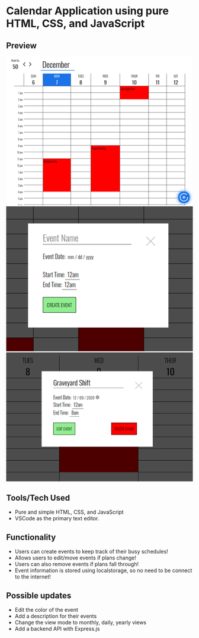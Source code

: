 # Calendar Application using pure HTML, CSS, and JavaScript

## Preview
![Preview](preview.png)
![Create Event Form](create-event.PNG)
![Edit Event Form](edit-event.PNG)

## Tools/Tech Used
- Pure and simple HTML, CSS, and JavaScript
- VSCode as the primary text editor.

## Functionality
- Users can create events to keep track of their busy schedules!
- Allows users to edit/move events if plans change!
- Users can also remove events if plans fall through!
- Event information is stored using localstorage, so no need to be connect to the internet!

## Possible updates
- Edit the color of the event
- Add a description for their events
- Change the view mode to monthly, daily, yearly views
- Add a backend API with Express.js
